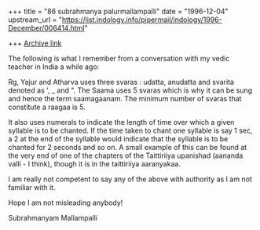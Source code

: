 +++
title = "86 subrahmanya palurmallampalli"
date = "1996-12-04"
upstream_url = "https://list.indology.info/pipermail/indology/1996-December/006414.html"

+++
[Archive link](https://list.indology.info/pipermail/indology/1996-December/006414.html)

The following is what I remember from a conversation with my vedic
teacher in India a while ago:

Rg, Yajur and Atharva uses three svaras : udatta, anudatta and svarita
denoted as ',  _  and ". The Saama uses 5 svaras which is why it can be
sung and hence the term saamagaanam. The minimum number of svaras that 
constitute a raagaa is 5.

It also uses numerals to indicate the length of time over which a
given syllable is to be chanted. If the time taken to chant
one syllable is say 1 sec, a 2 at the end of the syllable would indicate
that the syllable is to be chanted for 2 seconds and so on.
A small example of this can be
found at the very end of one of the chapters of the Taittiriiya
upanishad (aananda valli - I think), though it is in the taittiriiya
aaranyakaa.

I am really not competent to say any of the above with authority as
I am not familiar with it.

Hope I am not misleading anybody! 

Subrahmanyam Mallampalli





